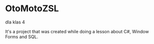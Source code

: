 # OtoMotoZSL
dla klas 4

It's a project that was created while doing a lesson about C#, Window Forms and SQL.
